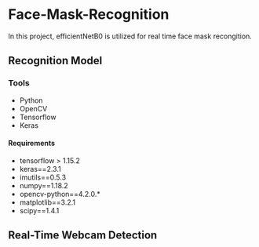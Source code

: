 # Face-Mask-Recognition
In this project, efficientNetB0 is utilized for real time face mask recongition. 


## Recognition Model



### Tools 
* Python
* OpenCV
* Tensorflow
* Keras

#### Requirements 

- tensorflow > 1.15.2 
- keras==2.3.1
- imutils==0.5.3
- numpy==1.18.2
- opencv-python==4.2.0.*
- matplotlib==3.2.1
- scipy==1.4.1


## Real-Time Webcam Detection

          

